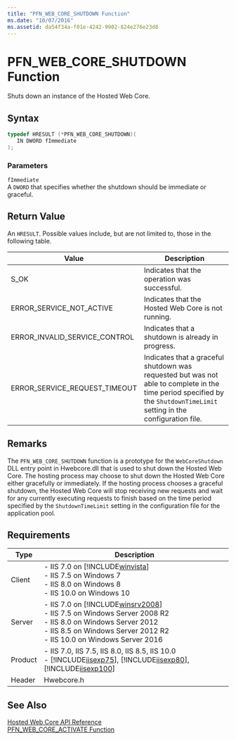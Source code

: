 ```yaml
---
title: "PFN_WEB_CORE_SHUTDOWN Function"
ms.date: "10/07/2016"
ms.assetid: da54f34a-f01e-4242-9902-824e276e23d8
---
```

# PFN_WEB_CORE_SHUTDOWN Function
Shuts down an instance of the Hosted Web Core.  
  
## Syntax  
  
```cpp  
typedef HRESULT (*PFN_WEB_CORE_SHUTDOWN)(  
   IN DWORD fImmediate  
);  
```  
  
### Parameters  
 `fImmediate`  
 A `DWORD` that specifies whether the shutdown should be immediate or graceful.  
  
## Return Value  
 An `HRESULT`. Possible values include, but are not limited to, those in the following table.  
  
|Value|Description|  
|-----------|-----------------|  
|S_OK|Indicates that the operation was successful.|  
|ERROR_SERVICE_NOT_ACTIVE|Indicates that the Hosted Web Core is not running.|  
|ERROR_INVALID_SERVICE_CONTROL|Indicates that a shutdown is already in progress.|  
|ERROR_SERVICE_REQUEST_TIMEOUT|Indicates that a graceful shutdown was requested but was not able to complete in the time period specified by the `ShutdownTimeLimit` setting in the configuration file.|  
  
## Remarks  
 The `PFN_WEB_CORE_SHUTDOWN` function is a prototype for the `WebCoreShutdown` DLL entry point in Hwebcore.dll that is used to shut down the Hosted Web Core. The hosting process may choose to shut down the Hosted Web Core either gracefully or immediately. If the hosting process chooses a graceful shutdown, the Hosted Web Core will stop receiving new requests and wait for any currently executing requests to finish based on the time period specified by the `ShutdownTimeLimit` setting in the configuration file for the application pool.  
  
## Requirements  
  
|Type|Description|  
|----------|-----------------|  
|Client|-   IIS 7.0 on [!INCLUDE[winvista](../../wmi-provider/includes/winvista-md.md)]<br />-   IIS 7.5 on Windows 7<br />-   IIS 8.0 on Windows 8<br />-   IIS 10.0 on Windows 10|  
|Server|-   IIS 7.0 on [!INCLUDE[winsrv2008](../../wmi-provider/includes/winsrv2008-md.md)]<br />-   IIS 7.5 on Windows Server 2008 R2<br />-   IIS 8.0 on Windows Server 2012<br />-   IIS 8.5 on Windows Server 2012 R2<br />-   IIS 10.0 on Windows Server 2016|  
|Product|-   IIS 7.0, IIS 7.5, IIS 8.0, IIS 8.5, IIS 10.0<br />-   [!INCLUDE[iisexp75](../../web-development-reference/native-code-api-reference/includes/iisexp75-md.md)], [!INCLUDE[iisexp80](../../web-development-reference/native-code-api-reference/includes/iisexp80-md.md)], [!INCLUDE[iisexp100](../../web-development-reference/native-code-api-reference/includes/iisexp100-md.md)]|  
|Header|Hwebcore.h|  
  
## See Also  
 [Hosted Web Core API Reference](../../web-development-reference/native-code-api-reference/hosted-web-core-api-reference.md)   
 [PFN_WEB_CORE_ACTIVATE Function](../../web-development-reference/native-code-api-reference/pfn-web-core-activate-function.md)
